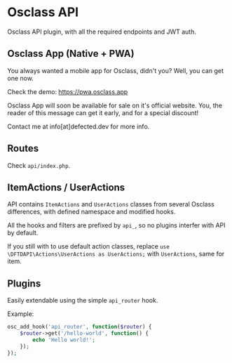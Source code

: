 # Osclass API

Osclass API plugin, with all the required endpoints and JWT auth.

## Osclass App (Native + PWA)

You always wanted a mobile app for Osclass, didn't you? Well, you can get one now.

Check the demo: https://pwa.osclass.app

Osclass App will soon be available for sale on it's official website. You, the reader of this message can get it early, and for a special discount!

Contact me at info[at]defected.dev for more info.

## Routes

Check `api/index.php`.

## ItemActions / UserActions

API contains `ItemActions` and `UserActions` classes from several Osclass differences, with defined namespace and modified hooks.

All the hooks and filters are prefixed by `api_`, so no plugins interfer with API by default.

If you still with to use default action classes, replace `use \DFTDAPI\Actions\UserActions as UserActions;` with `UserActions`, same for item.

## Plugins

Easily extendable using the simple `api_router` hook.

Example:

```php
osc_add_hook('api_router', function($router) {
    $router->get('/hello-world', function() {
        echo 'Hello world!';
    });
});
```